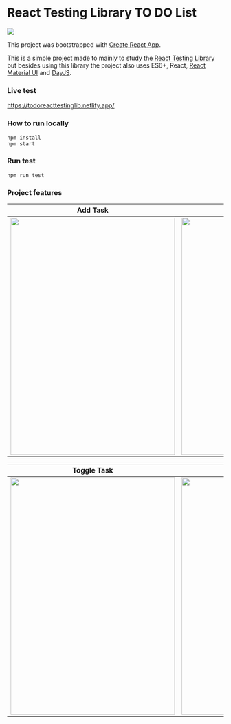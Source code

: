 # React Testing Library TO DO List
<img src="https://github.com/MichaelCurrin/node-project-template/workflows/Node%20CI/badge.svg" />

This project was bootstrapped with [Create React App](https://github.com/facebook/create-react-app).

This is a simple project made to mainly to study the [React Testing Library](https://testing-library.com/) but besides using this library the project also uses ES6+, React, [React Material UI](https://material-ui.com/) and [DayJS](https://day.js.org/).

### Live test

https://todoreacttestinglib.netlify.app/

### How to run locally

    npm install
    npm start

### Run test

    npm run test

### Project features

| Add Task  | Edit Task |
| ------------- | ------------- |
| <img src="https://user-images.githubusercontent.com/6431486/113085708-b4e64f80-91b6-11eb-90ff-879e0d077f34.gif" width="382" height="551" />  | <img src="https://user-images.githubusercontent.com/6431486/113085730-bf084e00-91b6-11eb-8ef8-4412bcaf783b.gif" width="382" height="551" />  |

| Toggle Task  | Remove Task |
| ------------- | ------------- |
| <img src="https://user-images.githubusercontent.com/6431486/113085735-c3cd0200-91b6-11eb-903a-2132d544470f.gif" width="382" height="551" />  | <img src="https://user-images.githubusercontent.com/6431486/113087892-ebbe6480-91ba-11eb-840f-878d7bb6d4fd.gif" width="382" height="551" />  |

